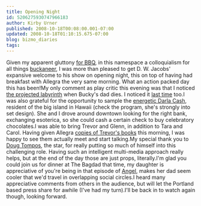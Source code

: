 ```yaml
---
title: Opening Night
id: 5206275930747966183
author: Kirby Urner
published: 2008-10-18T00:08:00.001-07:00
updated: 2008-10-18T01:10:15.675-07:00
blog: bizmo_diaries
tags: 
---
```


Given my apparent gluttony [for BBQ](http://mybizmo.blogspot.com/2005/08/adventure.html), in this namespace a colloquialism for all things [buckaneer](http://mybizmo.blogspot.com/2006/08/buckaneers.html), I was more than pleased to get D. W. Jacobs' expansive welcome to his show on opening night, this on top of having had breakfast with Allegra the very same morning.  What an action packed day this has been!My only comment as play critic this evening was that I noticed [the projected labyrinth](http://worldgame.blogspot.com/2007/03/labyrinth.html) when Bucky's dad dies.  I noticed it [last time](http://worldgame.blogspot.com/2008/10/play-preview.html) too.I was also grateful for the opportunity to sample the [energetic Darla Cash](http://www.flickr.com/photos/17157315@N00/2950384663/), resident of the big island in Hawaii (check the program, she's strongly into set design). She and I drove around downtown looking for the right bank, exchanging esoterica, so she could cash a certain check to buy celebratory chocolates.I was able to bring Trevor and Glenn, in addition to Tara and Carol.  Having given Allegra [copies of Trevor's books](http://www.flickr.com/photos/17157315@N00/2949087997/) this morning, I was happy to see them actually meet and start talking.My special thank you to [Doug Tompos](http://www.dougtompos.com/), the star, for really putting so much of himself into this challenging role.   Having such an intelligent multi-media approach really helps, but at the end of the day those are just props, literally.I'm glad you could join us for dinner at The Bagdad that time, my daughter is appreciative of you're being in that episode of [Angel](http://www.imdb.com/title/tt0162065/), makes her dad seem cooler that we'd travel in overlapping social circles.I heard many appreciative comments from others in the audience, but will let the Portland based press share for awhile (I've had my turn).I'll be back in to watch again though, looking forward.